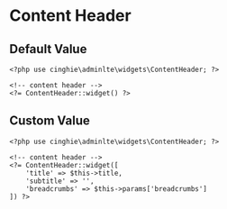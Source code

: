 Content Header
===============

## Default Value

```
<?php use cinghie\adminlte\widgets\ContentHeader; ?>

<!-- content header -->
<?= ContentHeader::widget() ?>
```

## Custom Value

```
<?php use cinghie\adminlte\widgets\ContentHeader; ?>

<!-- content header -->
<?= ContentHeader::widget([
    'title' => $this->title,
    'subtitle' => '',
    'breadcrumbs' => $this->params['breadcrumbs']
]) ?>
```
